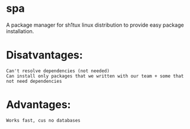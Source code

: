 # spa
A package manager for sh1tux linux distribution to provide easy package installation.
# Disatvantages:
	Can't resolve dependencies (not needed)
	Can install only packages that we written with our team + some that not need dependencies

# Advantages:
	Works fast, cus no databases
